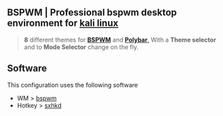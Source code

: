 ## BSPWM | Professional bspwm desktop environment for [kali linux](https://www.kali.org/)

> **8** different themes for [**BSPWM**](https://github.com/baskerville/bspwm.git) and [**Polybar**,](https://github.com/polybar/polybar.git) With a **Theme selector** and to **Mode Selector** change on the fly.

## Software

This configuration uses the following software

- WM > [bspwm](https://github.com/baskerville/bspwm.git)
- Hotkey > [sxhkd](https://github.com/baskerville/bspwm.git)
